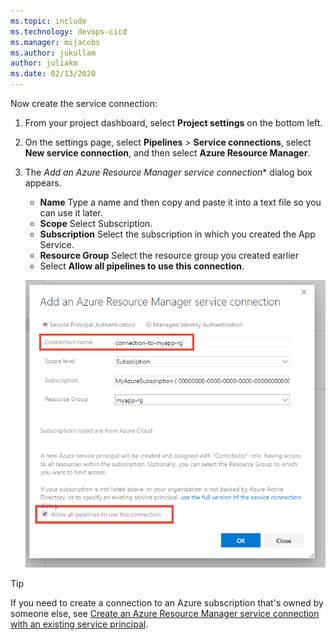 ```yaml
---
ms.topic: include
ms.technology: devops-cicd
ms.manager: mijacobs
ms.author: jukullam
author: juliakm
ms.date: 02/13/2020
---
```


Now create the service connection:

1. From your project dashboard, select **Project settings** on the bottom left.

2. On the settings page, select **Pipelines** > **Service connections**, select **New service connection**, and then select **Azure Resource Manager**.

3. The *Add an Azure Resource Manager service connection** dialog box appears. 

   * **Name** Type a name and then copy and paste it into a text file so you can use it later. 
   * **Scope** Select Subscription. 
   * **Subscription** Select the subscription in which you created the App Service.
   * **Resource Group** Select the resource group you created earlier 
   * Select **Allow all pipelines to use this connection**.

   ![New service connection dialog box](../media/add-service-connection-dialog-box.png)

> [!Tip]
> If you need to create a connection to an Azure subscription that's owned by someone else, see [Create an Azure Resource Manager service connection with an existing service principal](https://docs.microsoft.com/azure/devops/pipelines/library/connect-to-azure?view=azure-devops#create-an-azure-resource-manager-service-connection-with-an-existing-service-principal).
